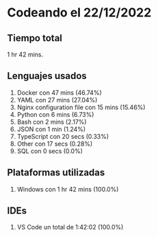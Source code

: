 # Codeando el 22/12/2022

## Tiempo total
1 hr 42 mins.

## Lenguajes usados
1. Docker con 47 mins (46.74%)
1. YAML con 27 mins (27.04%)
1. Nginx configuration file con 15 mins (15.46%)
1. Python con 6 mins (6.73%)
1. Bash con 2 mins (2.17%)
1. JSON con 1 min (1.24%)
1. TypeScript con 20 secs (0.33%)
1. Other con 17 secs (0.28%)
1. SQL con 0 secs (0.0%)

## Plataformas utilizadas
1. Windows con 1 hr 42 mins (100.0%)

## IDEs
1. VS Code un total de 1:42:02 (100.0%)
